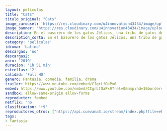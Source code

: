 ```yaml
---
layout: peliculas
title: "Cats"
titulo_original: "Cats"
image_carousel: 'https://res.cloudinary.com/u4innovation43434/image/upload/v1584929010/cats-min_ktohk7.jpg'
image_banner: 'https://res.cloudinary.com/u4innovation43434/image/upload/v1584929011/cats-banner-min_epdxv7.jpg'
description: En el basurero de los gatos Jélicos, una tribu de gatos deberá decidir como cada año cuál ascenderá a una nueva vida jelical. Allí conoceremos a la gata blanca Victoria (Francesca Hayward), a Old Deuteronomy (Judi Dench) que es quien decide qué gato será el elegido, además de al misterioso Mr. Mistoffelees (Laurie Davidson), al rockero Rum Tum Tugger (Jason Derulo), al refinado Bustopher Jones (James Corden), junto con Grizabella (Jennifer Hudson), Macavity (Idris Elba), Jennyanydots (Rebel Wilson), Gus (Ian McKellen) y Bombalurina (Taylor Swift). Esta película es la adaptación del famoso musical de Broadway Cats basado en la obra de Andrew Lloyd Webber, inspirada a su vez en una colección de poemas de T. S. Eliot.
description_corta: En el basurero de los gatos Jélicos, una tribu de gatos deberá decidir como cada año cuál ascenderá a una nueva vida jelical. Allí conoceremos a la gata blanca Victoria (Francesca Hayward), a Old Deuteronomy (Judi Dench) que es ...
category: 'peliculas'
idioma: 'Latino'
descargas: 'no'
descargas2:
anio: '2019'
duracion: '1h 51 min'
estrellas: '2'
calidad: 'Full HD'
genero: Fantasía, comedia, familia, drama
trailer: https://www.youtube.com/embed/CIgrLfOaPx0
embed: https://www.youtube.com/embed/CIgrLfOaPx0?rel=0&amp;hd=1&border=0&wmode=opaque&enablejsapi=1&modestbranding=1&controls=1&showinfo=1
sandbox: allow-same-origin allow-forms
reproductor: fembed
netflix: 'no'
clasificacion: '+9'
reproductores_otros: ["https://api.cuevana3.io/stream/index.php?file=ek5lbm9xYWNrS0xYMTZLa2xNbkdvY3ZTb3BtZng4TGp6ZFpobGFMUGtOelcwcUZmbWRIVzRkakVuS0JnbEplcG1KUnNZSlRTMGViVTBxZGdsdEhPb3JMS1puNk11YkhnejVXdFlLRFNsWmJheEorYmw5R2wyTmZIbUd4a2w1bW5uSmxrYVdhWA","Latino","https://gdriveplayer.me/embed2.php?link=lirNQEAlExSGNgE%252F7L5%252BzgdC9P9JAIWpxTDfCq25eetoTGtIDzSfkDlkHcslx5zBBYFmdmoI2VwSf8mw%252BvoxgkHCps7cpLgu9EOWn%252F4Ow4BbzRYhndXPjG1GKWFeXxc3ltUU631L57U13KWHpEfjTd%252FvqY5XTSuiN5QHdnV1x01H%252FA0XTEsWlURjEgIqDimF0m2Yp5Gp7LKo2LjNdpbQju","Latino","https://player.premiumstream.live/player.php?id=MTc2Ng","Latino","https://mstream.space/wpzgwf6wjxfm","Latino","https://mstream.space/zi1i2olpszna","Latino","https://jawcloud.co/embed-uj5rwt6z2v6j.html","Latino"]
tags:
- Fantasia
---
```














